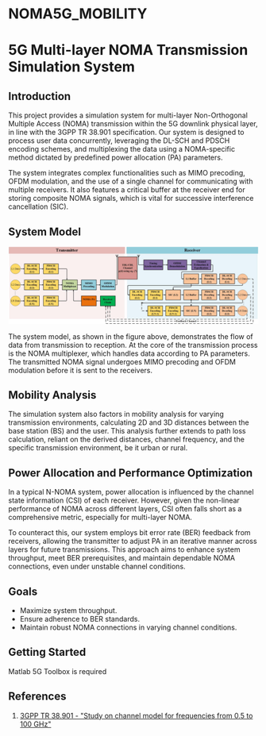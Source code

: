 # NOMA5G_MOBILITY
# 5G Multi-layer NOMA Transmission Simulation System

## Introduction

This project provides a simulation system for multi-layer Non-Orthogonal Multiple Access (NOMA) transmission within the 5G downlink physical layer, in line with the 3GPP TR 38.901 specification. Our system is designed to process user data concurrently, leveraging the DL-SCH and PDSCH encoding schemes, and multiplexing the data using a NOMA-specific method dictated by predefined power allocation (PA) parameters. 

The system integrates complex functionalities such as MIMO precoding, OFDM modulation, and the use of a single channel for communicating with multiple receivers. It also features a critical buffer at the receiver end for storing composite NOMA signals, which is vital for successive interference cancellation (SIC).

## System Model

![Simulation Model](https://github.com/iamsip/NOMA5G_MOBILITY/blob/main/5GwithPA.jpg)

The system model, as shown in the figure above, demonstrates the flow of data from transmission to reception. At the core of the transmission process is the NOMA multiplexer, which handles data according to PA parameters. The transmitted NOMA signal undergoes MIMO precoding and OFDM modulation before it is sent to the receivers.

## Mobility Analysis

The simulation system also factors in mobility analysis for varying transmission environments, calculating 2D and 3D distances between the base station (BS) and the user. This analysis further extends to path loss calculation, reliant on the derived distances, channel frequency, and the specific transmission environment, be it urban or rural.

## Power Allocation and Performance Optimization

In a typical N-NOMA system, power allocation is influenced by the channel state information (CSI) of each receiver. However, given the non-linear performance of NOMA across different layers, CSI often falls short as a comprehensive metric, especially for multi-layer NOMA. 

To counteract this, our system employs bit error rate (BER) feedback from receivers, allowing the transmitter to adjust PA in an iterative manner across layers for future transmissions. This approach aims to enhance system throughput, meet BER prerequisites, and maintain dependable NOMA connections, even under unstable channel conditions.

## Goals

- Maximize system throughput.
- Ensure adherence to BER standards.
- Maintain robust NOMA connections in varying channel conditions.

## Getting Started

Matlab 5G Toolbox is required

## References

1. [3GPP TR 38.901 - "Study on channel model for frequencies from 0.5 to 100 GHz"](https://www.3gpp.org/DynaReport/38901.htm)
